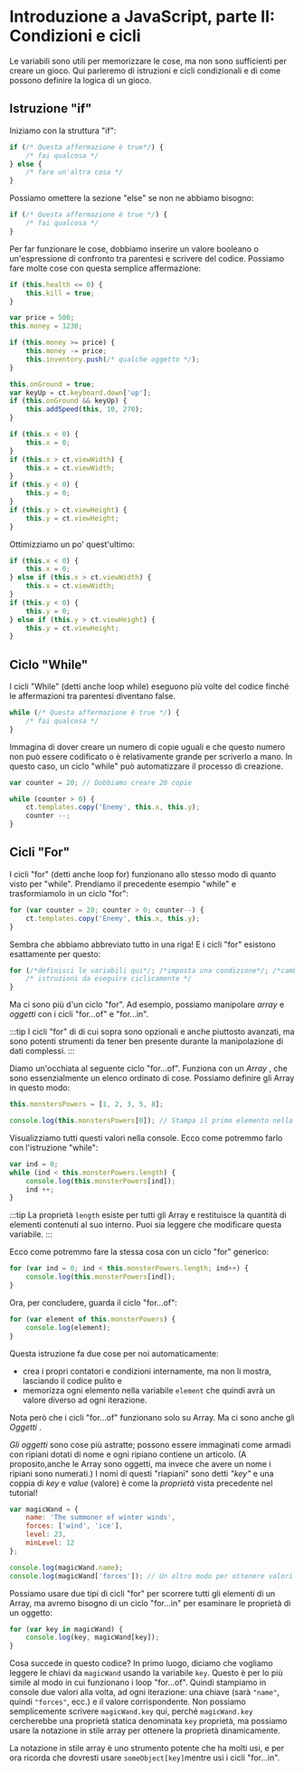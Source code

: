 # Introduzione a JavaScript, parte II: Condizioni e cicli

Le variabili sono utili per memorizzare le cose, ma non sono sufficienti per creare un gioco. Qui parleremo di istruzioni e cicli condizionali e di come possono definire la logica di un gioco.

## Istruzione "if"

Iniziamo con la struttura "if":

```js
if (/* Questa affermazione è true*/) {
    /* fai qualcosa */
} else {
    /* fare un'altra cosa */
}
```

Possiamo omettere la sezione "else" se non ne abbiamo bisogno:

```js
if (/* Questa affermazione è true */) {
    /* fai qualcosa */
}
```

Per far funzionare le cose, dobbiamo inserire un valore booleano o un'espressione di confronto tra parentesi e scrivere del codice. Possiamo fare molte cose con questa semplice affermazione:

```js Distruggere una copia se la sua salute vale zero o meno
if (this.health <= 0) {
    this.kill = true;
}
```

```js Fare un acquisto
var price = 500;
this.money = 1230;

if (this.money >= price) {
    this.money -= price;
    this.inventory.push(/* qualche oggetto */);
}
```

```js Fare un salto
this.onGround = true;
var keyUp = ct.keyboard.down['up'];
if (this.onGround && keyUp) {
    this.addSpeed(this, 10, 270);
}
```

```js Non saltare fuori dallo schermo
if (this.x < 0) {
    this.x = 0;
}
if (this.x > ct.viewWidth) {
    this.x = ct.viewWidth;
}
if (this.y < 0) {
    this.y = 0;
}
if (this.y > ct.viewHeight) {
    this.y = ct.viewHeight;
}
```

Ottimizziamo un po' quest'ultimo:

```js Non saltare fuori dallo schermo
if (this.x < 0) {
    this.x = 0;
} else if (this.x > ct.viewWidth) {
    this.x = ct.viewWidth;
}
if (this.y < 0) {
    this.y = 0;
} else if (this.y > ct.viewHeight) {
    this.y = ct.viewHeight;
}
```

## Ciclo "While"

I cicli "While" (detti anche loop while) eseguono più volte del codice finché le affermazioni tra parentesi diventano false.

```js
while (/* Questa affermazione è true */) {
    /* fai qualcosa */
}
```

Immagina di dover creare un numero di copie uguali e che questo numero non può  essere codificato o è relativamente grande per scriverlo a mano. In questo caso, un ciclo "while" può automatizzare il processo di creazione.

```js
var counter = 20; // Dobbiamo creare 20 copie

while (counter > 0) {
    ct.templates.copy('Enemy', this.x, this.y);
    counter --;
}
```

## Cicli "For"

I cicli "for" (detti anche loop for) funzionano allo stesso modo di quanto visto per "while". Prendiamo il precedente esempio "while" e trasformiamolo in un ciclo "for":

```js
for (var counter = 20; counter > 0; counter--) {
    ct.templates.copy('Enemy', this.x, this.y);
}
```

Sembra che abbiamo abbreviato tutto in una riga! E i cicli "for" esistono esattamente per questo:

```js
for (/*definisci le variabili qui*/; /*imposta una condizione*/; /*cambia le variabili dopo ogni iterazione*/) {
    /* istruzioni da eseguire ciclicamente */
}
```

Ma ci sono più d'un ciclo "for". Ad esempio, possiamo manipolare *array* e *oggetti* con i cicli "for...of" e "for...in".

:::tip
I cicli "for" di di cui sopra sono opzionali e anche piuttosto avanzati, ma sono potenti strumenti da tener ben presente durante la manipolazione di dati complessi.
:::

Diamo un'occhiata al seguente ciclo "for...of". Funziona con un *Array* , che sono essenzialmente un elenco ordinato di cose. Possiamo definire gli Array in questo modo:

```js
this.monstersPowers = [1, 2, 3, 5, 8];

console.log(this.monstersPowers[0]); // Stampa il primo elemento nella console
```

Visualizziamo tutti questi valori nella console. Ecco come potremmo farlo con l'istruzione "while":

```js
var ind = 0;
while (ind < this.monsterPowers.length) {
    console.log(this.monsterPowers[ind]);
    ind ++;
}
```

:::tip
La proprietà `length` esiste per tutti gli Array e restituisce la quantità di elementi contenuti al suo interno. Puoi sia leggere che modificare questa variabile.
:::

Ecco come potremmo fare la stessa cosa con un ciclo "for" generico:

```js
for (var ind = 0; ind < this.monsterPowers.length; ind++) {
    console.log(this.monsterPowers[ind]);
}
```

Ora, per concludere, guarda il ciclo "for...of":

```js
for (var element of this.monsterPowers) {
    console.log(element);
}
```

Questa istruzione fa due cose per noi automaticamente:

* crea i propri contatori e condizioni internamente, ma non li mostra, lasciando il codice pulito e
* memorizza ogni elemento nella variabile `element` che quindi avrà un valore diverso ad ogni iterazione.

Nota però che i cicli "for...of" funzionano solo su Array. Ma ci sono anche gli *Oggetti* .

*Gli oggetti* sono cose più astratte; possono essere immaginati come armadi con ripiani dotati di nome e ogni ripiano contiene un articolo. (A proposito,anche le Array sono oggetti, ma invece che avere un nome i ripiani sono numerati.) I nomi di questi "riapiani" sono detti *"key"* e una coppia di *key* e *value* (valore) è come la *proprietà* vista precedente nel tutorial!

```js
var magicWand = {
    name: 'The summoner of winter winds',
    forces: ['wind', 'ice'],
    level: 23,
    minLevel: 12
};

console.log(magicWand.name);
console.log(magicWand['forces']); // Un altro modo per ottenere valori dagli oggetti — in stile Array!
```

Possiamo usare due tipi di cicli "for" per scorrere tutti gli elementi di un Array, ma avremo bisogno di un ciclo "for...in" per esaminare le proprietà di un oggetto:

```js
for (var key in magicWand) {
    console.log(key, magicWand[key]);
}
```

Cosa succede in questo codice? In primo luogo, diciamo che vogliamo leggere le chiavi da `magicWand` usando la variabile `key`. Questo è per lo più simile al modo in cui funzionano i loop "for...of". Quindi stampiamo in console due valori alla volta, ad ogni iterazione: una chiave (sarà `"name"`, quindi `"forces"`, ecc.) e il valore corrispondente. Non possiamo semplicemente scrivere `magicWand.key` qui, perché `magicWand.key` cercherebbe una proprietà statica denominata `key` proprietà, ma possiamo usare la notazione in stile array per ottenere la proprietà dinamicamente.

La notazione in stile array è uno strumento potente che ha molti usi, e per ora ricorda che dovresti usare `someObject[key]`mentre usi i cicli "for...in".